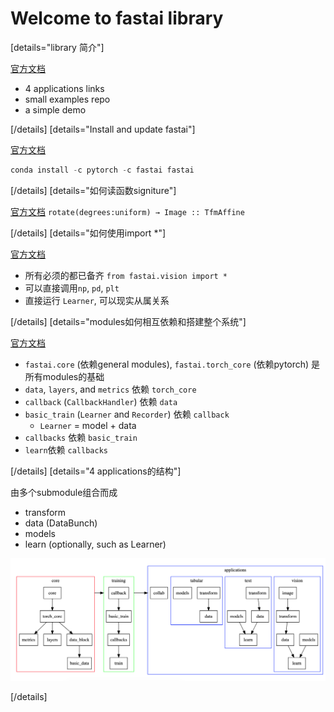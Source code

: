 
# Welcome to fastai library

[details="library 简介"]

[官方文档](https://docs.fast.ai/index.html)
- 4 applications links
- small examples repo
- a simple demo

[/details]
[details="Install and update fastai"]

[官方文档](https://docs.fast.ai/index.html#Installation-and-updating)
```python
conda install -c pytorch -c fastai fastai
```

[/details]
[details="如何读函数signiture"]

[官方文档](https://docs.fast.ai/index.html#rotate)
`rotate(degrees:uniform) → Image :: TfmAffine`

[/details]
[details="如何使用import *"]

[官方文档](https://docs.fast.ai/index.html#Imports)
- 所有必须的都已备齐 `from fastai.vision import *`
- 可以直接调用`np`, `pd`, `plt`
- 直接运行 `Learner`, 可以现实从属关系

[/details]
[details="modules如何相互依赖和搭建整个系统"]

[官方文档](https://docs.fast.ai/index.html#Dependencies)
- `fastai.core` (依赖general modules), `fastai.torch_core` (依赖pytorch) 是所有modules的基础
- `data`, `layers`, and `metrics` 依赖 `torch_core`
- `callback` (`CallbackHandler`) 依赖 `data`
- `basic_train` (`Learner` and `Recorder`) 依赖 `callback`
    - `Learner` = model + data
-  `callbacks` 依赖 `basic_train`
-  `learn`依赖 `callbacks`

[/details]
[details="4 applications的结构"]

由多个submodule组合而成
- transform
- data (DataBunch)
- models
- learn (optionally, such as Learner)

![dependpng](depend.png)

[/details]
